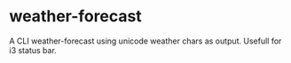 weather-forecast
================

A CLI weather-forecast using unicode weather chars as output. Usefull for i3 status bar.
